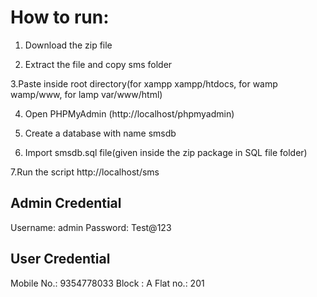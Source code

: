 # How to run:

  1. Download the zip file

  2. Extract the file and copy sms folder

  3.Paste inside root directory(for xampp xampp/htdocs, for wamp wamp/www, for lamp var/www/html)

  4. Open PHPMyAdmin (http://localhost/phpmyadmin)

  5. Create a database with name smsdb

  6. Import smsdb.sql file(given inside the zip package in SQL file folder)

  7.Run the script http://localhost/sms

## Admin Credential
Username: admin
Password: Test@123

## User Credential
Mobile No.: 9354778033
Block : A
Flat no.: 201
